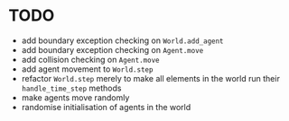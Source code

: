 # TODO

- add boundary exception checking on `World.add_agent`
- add boundary exception checking on `Agent.move`
- add collision checking on `Agent.move`
- add agent movement to `World.step`
- refactor `World.step` merely to make all elements in the world run their `handle_time_step` methods
- make agents move randomly
- randomise initialisation of agents in the world

